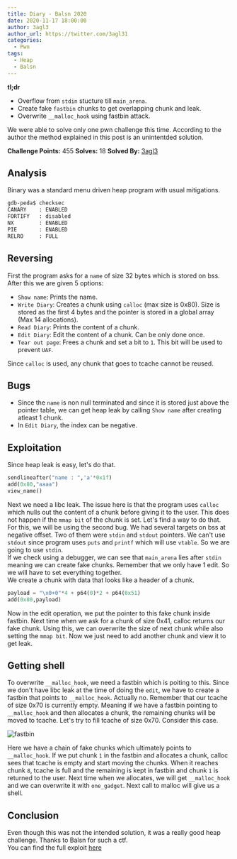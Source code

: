 ```yaml
---
title: Diary - Balsn 2020
date: 2020-11-17 18:00:00
author: 3agl3
author_url: https://twitter.com/3agl31
categories:
  - Pwn
tags:
  - Heap
  - Balsn
---
```


**tl;dr**

+ Overflow from `stdin` stucture till `main_arena`.
+ Create fake `fastbin` chunks to get overlapping chunk and leak.
+ Overwrite `__malloc_hook` using fastbin attack.

<!--more-->

We were able to solve only one pwn challenge this time. According to the author the method explained in this post is an unintentded solution.

**Challenge Points:** 455
**Solves:** 18
**Solved By:** [3agl3](https://twitter.com/3agl31)

## Analysis

Binary was a standard menu driven heap program with usual mitigations.

```sh
gdb-peda$ checksec
CANARY    : ENABLED
FORTIFY   : disabled
NX        : ENABLED
PIE       : ENABLED
RELRO     : FULL
```

## Reversing

First the program asks for a `name` of size 32 bytes which is stored on bss.  
After this we are given 5 options:  
+ `Show name`: Prints the name.
+ `Write Diary`: Creates a chunk using `calloc` (max size is 0x80). Size is stored as the first 4 bytes and the pointer is stored in a global array (Max 14 allocations).
+ `Read Diary`: Prints the content of a chunk.
+ `Edit Diary`: Edit the content of a chunk. Can be only done once.
+ `Tear out page`: Frees a chunk and set a bit to `1`. This bit will be used to prevent `UAF`.

Since `calloc` is used, any chunk that goes to tcache cannot be reused.

## Bugs

+ Since the `name` is non null terminated and since it is stored just above the pointer table, we can get heap leak by calling `Show name` after creating atleast 1 chunk.
+ In `Edit Diary`, the index can be negative.

## Exploitation

Since heap leak is easy, let's do that.
```python
sendlineafter("name : ",'a'*0x1f)
add(0x80,"aaaa")
view_name()
```
Next we need a libc leak. The issue here is that the program uses `calloc` which nulls out the content of a chunk before giving it to the user. This does not happen if the `mmap bit` of the chunk is set. Let's find a way to do that. For this, we will be using the second bug. We had several targets on bss at negative offset. Two of them were `stdin` and `stdout` pointers. We can't use `stdout` since program uses `puts` and `printf` which will use `vtable`. So we are going to use `stdin`.  
If we check using a debugger, we can see that `main_arena` lies after `stdin` meaning we can create fake chunks. Remember that we only have 1 edit. So we will have to set everything together.  
We create a chunk with data that looks like a header of a chunk.

```python
payload = "\x0+0"*4 + p64(0)*2 + p64(0x51)
add(0x80,payload)
```
Now in the edit operation, we put the pointer to this fake chunk inside fastbin. Next time when we ask for a chunk of size 0x41, calloc returns our fake chunk. Using this, we can overwrite the size of next chunk while also setting the `mmap bit`. Now we just need to add another chunk and view it to get leak.

## Getting shell

To overwrite `__malloc_hook`, we need a fastbin which is poiting to this. Since we don't have libc leak at the time of doing the `edit`, we have to create a fastbin that points to `__malloc_hook`. Actually no. Remember that our tcache of size 0x70 is currently empty. Meaning if we have a fastbin pointing to `__malloc_hook` and then allocates a chunk, the remaining chunks will be moved to tcache. Let's try to fill tcache of size 0x70. Consider this case.

![fastbin](fastbin.png)

Here we have a chain of fake chunks which ultimately points to `__malloc_hook`. If we put chunk `1` in the fastbin and allocates a chunk, calloc sees that tcache is empty and start moving the chunks. When it reaches chunk `8`, tcache is full and the remaining is kept in fastbin and chunk `1` is returned to the user. Next time when we allocates, we will get `__malloc_hook` and we can overwrite it with `one_gadget`. Next call to malloc will give us a shell.

## Conclusion

Even though this was not the intended solution, it was a really good heap challenge. Thanks to Balsn for such a ctf.  
You can find the full exploit [here](https://github.com/souragc/Exploits/blob/main/Balsn/Diary.py)
